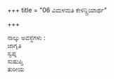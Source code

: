 +++
title = "06 ವಿಮಳಮತಿ ಕೇಳಿನ್ದ್ರಿಯಾರ್ಥ"

+++
  
ನಾಲ್ಕು ಅವಸ್ಥೆಗಳು :  
ಜಾಗೃತಿ  
ಸ್ವಪ್ನ   
ಸುಷುಪ್ತಿ  
ತುರೀಯ
